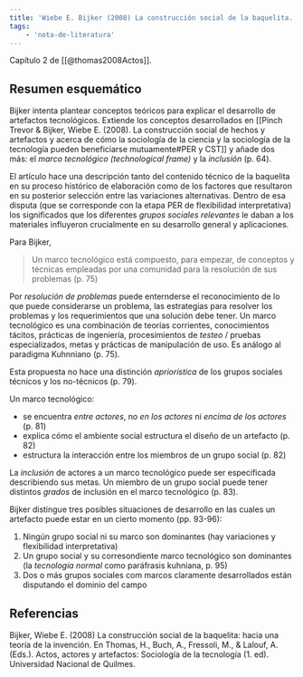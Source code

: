 ```yaml
---
title: 'Wiebe E. Bijker (2008) La construcción social de la baquelita. hacia una teoría de la invención'
tags:
    - 'nota-de-literatura'
---
```

Capítulo 2 de [[@thomas2008Actos]].

## Resumen esquemático

Bijker intenta plantear conceptos teóricos para explicar el desarrollo de artefactos tecnológicos. Extiende los conceptos desarrollados en [[Pinch Trevor & Bijker, Wiebe E.  (2008). La construcción social de hechos y artefactos y acerca de cómo la sociología de la ciencia y la sociología de la tecnología pueden beneficiarse mutuamente#PER y CST]] y añade dos más: el *marco tecnológico (technological frame)* y la *inclusión* (p. 64).

El artículo hace una descripción tanto del contenido técnico de la baquelita en su proceso histórico de elaboración como de los factores que resultaron en su posterior selección entre las variaciones alternativas. Dentro de esa disputa (que se corresponde con la etapa PER de flexibilidad interpretativa) los significados que los diferentes *grupos sociales relevantes* le daban a los materiales influyeron crucialmente en su desarrollo general y aplicaciones.

Para Bijker,

>Un marco tecnológico está compuesto, para empezar, de conceptos y técnicas empleadas por una comunidad para la resolución de sus problemas (p. 75)

Por *resolución de problemas* puede enternderse el reconocimiento de lo que puede considerarse un problema, las estrategias para resolver los problemas y los requerimientos que una solución debe tener. Un marco tecnológico es una combinación de teorías corrientes, conocimientos tácitos, prácticas de ingeniería, procesimientos de *testeo* / pruebas especializados, metas y prácticas de manipulación de uso. Es análogo al paradigma Kuhnniano (p. 75).

Esta propuesta no hace una distinción *apriorística* de los grupos sociales técnicos y los no-técnicos (p. 79).

Un marco tecnológico:

- se encuentra *entre actores*, no *en los actores* ni *encima de los actores* (p. 81)
- explica cómo el ambiente social estructura el diseño de un artefacto (p. 82)
- estructura la interacción entre los miembros de un grupo social (p. 82)

La *inclusión* de actores a un marco tecnológico puede ser especificada describiendo sus metas. Un miembro de un grupo social puede tener distintos *grados* de inclusión en el marco tecnológico (p. 83).

Bijker distingue tres posibles situaciones de desarrollo en las cuales un artefacto puede estar en un cierto momento (pp. 93-96):

1. Ningún grupo social ni su marco son dominantes (hay variaciones y flexibilidad interpretativa)
2. Un grupo social y su corresondiente marco tecnológico son dominantes (la *tecnología normal* como paráfrasis kuhniana, p. 95)
3. Dos o más grupos sociales com marcos claramente desarrollados están disputando el dominio del campo

## Referencias

Bijker, Wiebe E. (2008) La construcción social de la baquelita: hacia una teoría de la invención. En Thomas, H., Buch, A., Fressoli, M., & Lalouf, A. (Eds.). Actos, actores y artefactos: Sociología de la tecnología (1. ed). Universidad Nacional de Quilmes.